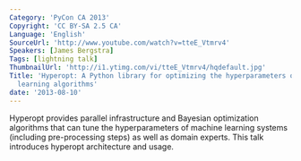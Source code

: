 ```yaml
---
Category: 'PyCon CA 2013'
Copyright: 'CC BY-SA 2.5 CA'
Language: 'English'
SourceUrl: 'http://www.youtube.com/watch?v=tteE_Vtmrv4'
Speakers: [James Bergstra]
Tags: [lightning talk]
ThumbnailUrl: 'http://i1.ytimg.com/vi/tteE_Vtmrv4/hqdefault.jpg'
Title: 'Hyperopt: A Python library for optimizing the hyperparameters of machine
  learning algorithms'
date: '2013-08-10'
---
```

Hyperopt provides parallel infrastructure and Bayesian optimization algorithms that can tune the hyperparameters of machine learning systems (including pre-processing steps) as well as domain experts. This talk introduces hyperopt architecture and usage.
